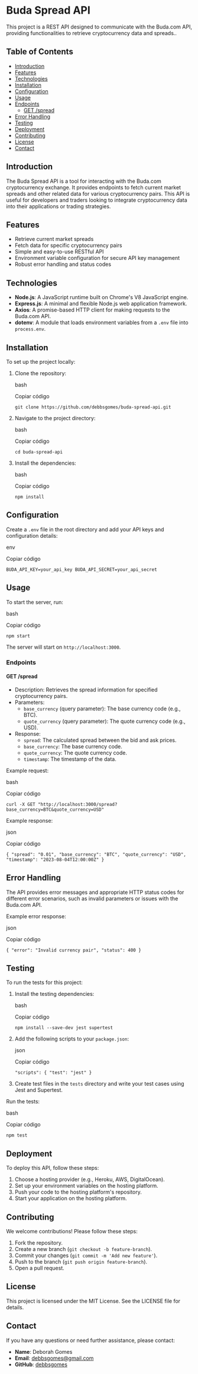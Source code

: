 # Buda Spread API

This project is a REST API designed to communicate with the Buda.com API, providing functionalities to retrieve cryptocurrency data and spreads..

## Table of Contents

-   [Introduction](#introduction)
-   [Features](#features)
-   [Technologies](#technologies)
-   [Installation](#installation)
-   [Configuration](#configuration)
-   [Usage](#usage)
-   [Endpoints](#endpoints)
    -   [GET /spread](#get-spread)
-   [Error Handling](#error-handling)
-   [Testing](#testing)
-   [Deployment](#deployment)
-   [Contributing](#contributing)
-   [License](#license)
-   [Contact](#contact)

## Introduction

The Buda Spread API is a tool for interacting with the Buda.com cryptocurrency exchange. It provides endpoints to fetch current market spreads and other related data for various cryptocurrency pairs. This API is useful for developers and traders looking to integrate cryptocurrency data into their applications or trading strategies.

## Features

-   Retrieve current market spreads
-   Fetch data for specific cryptocurrency pairs
-   Simple and easy-to-use RESTful API
-   Environment variable configuration for secure API key management
-   Robust error handling and status codes

## Technologies

-   **Node.js**: A JavaScript runtime built on Chrome's V8 JavaScript engine.
-   **Express.js**: A minimal and flexible Node.js web application framework.
-   **Axios**: A promise-based HTTP client for making requests to the Buda.com API.
-   **dotenv**: A module that loads environment variables from a `.env` file into `process.env`.

## Installation

To set up the project locally:

1.  Clone the repository:
    
    bash
    
    Copiar código
    
    `git clone https://github.com/debbsgomes/buda-spread-api.git` 
    
2.  Navigate to the project directory:
    
    bash
    
    Copiar código
    
    `cd buda-spread-api` 
    
3.  Install the dependencies:
    
    bash
    
    Copiar código
    
    `npm install` 
    

## Configuration

Create a `.env` file in the root directory and add your API keys and configuration details:

env

Copiar código

`BUDA_API_KEY=your_api_key
BUDA_API_SECRET=your_api_secret` 

## Usage

To start the server, run:

bash

Copiar código

`npm start` 

The server will start on `http://localhost:3000`.

### Endpoints

#### GET /spread

-   Description: Retrieves the spread information for specified cryptocurrency pairs.
-   Parameters:
    -   `base_currency` (query parameter): The base currency code (e.g., BTC).
    -   `quote_currency` (query parameter): The quote currency code (e.g., USD).
-   Response:
    -   `spread`: The calculated spread between the bid and ask prices.
    -   `base_currency`: The base currency code.
    -   `quote_currency`: The quote currency code.
    -   `timestamp`: The timestamp of the data.

Example request:

bash

Copiar código

`curl -X GET "http://localhost:3000/spread?base_currency=BTC&quote_currency=USD"` 

Example response:

json

Copiar código

`{
  "spread": "0.01",
  "base_currency": "BTC",
  "quote_currency": "USD",
  "timestamp": "2023-08-04T12:00:00Z"
}` 

## Error Handling

The API provides error messages and appropriate HTTP status codes for different error scenarios, such as invalid parameters or issues with the Buda.com API.

Example error response:

json

Copiar código

`{
  "error": "Invalid currency pair",
  "status": 400
}` 

## Testing

To run the tests for this project:

1.  Install the testing dependencies:
    
    bash
    
    Copiar código
    
    `npm install --save-dev jest supertest` 
    
2.  Add the following scripts to your `package.json`:
    
    json
    
    Copiar código
    
    `"scripts": {
        "test": "jest"
    }` 
    
3.  Create test files in the `tests` directory and write your test cases using Jest and Supertest.

Run the tests:

bash

Copiar código

`npm test` 

## Deployment

To deploy this API, follow these steps:

1.  Choose a hosting provider (e.g., Heroku, AWS, DigitalOcean).
2.  Set up your environment variables on the hosting platform.
3.  Push your code to the hosting platform's repository.
4.  Start your application on the hosting platform.

## Contributing

We welcome contributions! Please follow these steps:

1.  Fork the repository.
2.  Create a new branch (`git checkout -b feature-branch`).
3.  Commit your changes (`git commit -m 'Add new feature'`).
4.  Push to the branch (`git push origin feature-branch`).
5.  Open a pull request.

## License

This project is licensed under the MIT License. See the LICENSE file for details.

## Contact

If you have any questions or need further assistance, please contact:

-   **Name**: Deborah Gomes
-   **Email**: debbsgomes@gmail.com
-   **GitHub**: [debbsgomes](https://github.com/debbsgomes)
